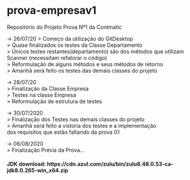 # prova-empresav1
 Repositório do Projeto Prova Nº1 da Contmatic 
 
 -> 26/07/20
	> Começo da utilização do GitDesktop<br>
	> Quase finalizados os testes da Classe Departamento<br>
		> Únicos testes restantes(departamento) são dos métodos que utilizam Scanner (necessitam refatorar o código)<br>
	> Reformulação de alguns métodos e seus métodos de retorno<br>
	> Amanhã será feito os testes das demais classes do projeto<br>
	
-> 28/07/20<br>
	> Finalização da Classe Empresa<br>
	> Testes na classe Empresa<br>
	> Reformulação de estrutura de testes<br>
	
-> 30/07/2020<br>
	> Finalização dos Testes nas demais classes do projeto<br>
	> Amanhã será feito a vistoria dos testes e a implementação <br>
	dos requisitos que estão faltando da prova 01 
	
-> 06/08/2020<br>
	> Finalização Prévia da Prova...
	
<h4> JDK download: https://cdn.azul.com/zulu/bin/zulu8.48.0.53-ca-jdk8.0.265-win_x64.zip </h4>
	
